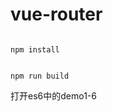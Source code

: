 # vue-router

<pre><code>
npm install 
</code></pre>

<pre><code>
npm run build
</code></pre>

打开es6中的demo1-6
